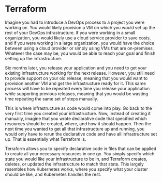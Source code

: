 # Terraform

Imagine you had to introduce a DevOps process to a project you were working on. You would likely provision a VM on which you would set up the rest of your DevOps infrastructure. If you were working in a small organization, you would likely use a cloud service provider to save costs, and if you were working in a large organization, you would have the choice between using a cloud provider or simply using VMs that are on-premises. Whatever the case may be, you would be able to reach your goal and finish setting up the infrastructure.

Six months later, you release your application and you need to get your existing infrastructure working for the next release. However, you still need to provide support on your old release, meaning that you would want to provision another VM and get the infrastructure ready for it. This same process will have to be repeated every time you release your application while supporting previous releases, meaning that you would be wasting time repeating the same set of steps manually.

This is where infrastructure as code would come into play. Go back to the very first time you created your infrastructure. Now, instead of creating it manually, imagine that you wrote declarative code that specified which resources should be created, where, and how it should happen. Then the next time you wanted to get all that infrastructure up and running, you would only have to rerun the declarative code and have all infrastructure set up. That is essentially what Terraform is.

Terraform allows you to specify declarative code in files that can be applied to create all your necessary resources in one go. You simply specify which state you would like your infrastructure to be in, and Terraform creates, deletes, or updated the infrastructure to match that state. This largely resembles how Kubernetes works, where you specify what your cluster should be like, and Kubernetes handles the rest.

